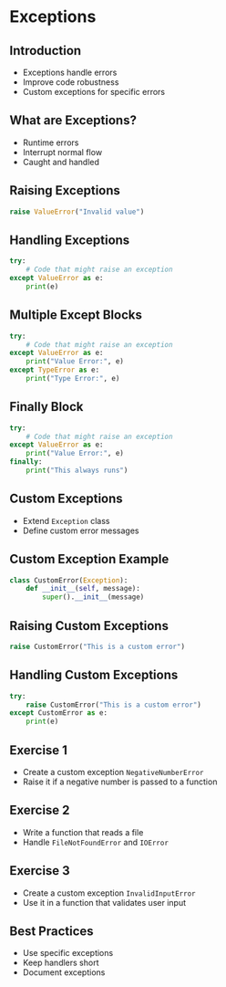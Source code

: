 # Exceptions

## Introduction

- Exceptions handle errors
- Improve code robustness
- Custom exceptions for specific errors

## What are Exceptions?

- Runtime errors
- Interrupt normal flow
- Caught and handled

## Raising Exceptions

```python
raise ValueError("Invalid value")
```

## Handling Exceptions

```python
try:
    # Code that might raise an exception
except ValueError as e:
    print(e)
```

## Multiple Except Blocks

```python
try:
    # Code that might raise an exception
except ValueError as e:
    print("Value Error:", e)
except TypeError as e:
    print("Type Error:", e)
```

## Finally Block

```python
try:
    # Code that might raise an exception
except ValueError as e:
    print("Value Error:", e)
finally:
    print("This always runs")
```

## Custom Exceptions

- Extend `Exception` class
- Define custom error messages

## Custom Exception Example

```python
class CustomError(Exception):
    def __init__(self, message):
        super().__init__(message)
```

## Raising Custom Exceptions

```python
raise CustomError("This is a custom error")
```

## Handling Custom Exceptions

```python
try:
    raise CustomError("This is a custom error")
except CustomError as e:
    print(e)
```

## Exercise 1

- Create a custom exception `NegativeNumberError`
- Raise it if a negative number is passed to a function

## Exercise 2

- Write a function that reads a file
- Handle `FileNotFoundError` and `IOError`

## Exercise 3

- Create a custom exception `InvalidInputError`
- Use it in a function that validates user input

## Best Practices

- Use specific exceptions
- Keep handlers short
- Document exceptions
